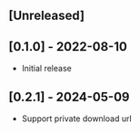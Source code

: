 ## [Unreleased]

## [0.1.0] - 2022-08-10

- Initial release

## [0.2.1] - 2024-05-09

- Support private download url
